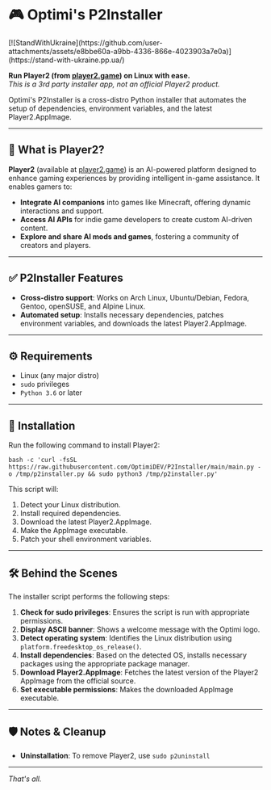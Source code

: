 <h1>🎮 Optimi's P2Installer</h1>
[![StandWithUkraine](https://github.com/user-attachments/assets/e8bbe60a-a9bb-4336-866e-4023903a7e0a)](https://stand-with-ukraine.pp.ua/)


<p><strong>Run Player2 (from <a href="https://player2.game">player2.game</a>) on Linux with ease.</strong><br>
<em>This is a 3rd party installer app, not an official Player2 product.</em></p>

<p>Optimi's P2Installer is a cross-distro Python installer that automates the setup of dependencies, environment variables, and the latest Player2.AppImage.</p>

<hr>

<h2>🤖 What is Player2?</h2>

<p><strong>Player2</strong> (available at <a href="https://player2.game">player2.game</a>) is an AI-powered platform designed to enhance gaming experiences by providing intelligent in-game assistance. It enables gamers to:</p>

<ul>
  <li><strong>Integrate AI companions</strong> into games like Minecraft, offering dynamic interactions and support.</li>
  <li><strong>Access AI APIs</strong> for indie game developers to create custom AI-driven content.</li>
  <li><strong>Explore and share AI mods and games</strong>, fostering a community of creators and players.</li>
</ul>

<hr>

<h2>✅ P2Installer Features</h2>

<ul>
  <li><strong>Cross-distro support</strong>: Works on Arch Linux, Ubuntu/Debian, Fedora, Gentoo, openSUSE, and Alpine Linux.</li>
  <li><strong>Automated setup</strong>: Installs necessary dependencies, patches environment variables, and downloads the latest Player2.AppImage.</li>
</ul>

<hr>

<h2>⚙️ Requirements</h2>

<ul>
  <li>Linux (any major distro)</li>
  <li><code>sudo</code> privileges</li>
  <li><code>Python 3.6</code> or later</li>
</ul>

<hr>

<h2>🚀 Installation</h2>

<p>Run the following command to install Player2:</p>

<pre><code>bash -c 'curl -fsSL https://raw.githubusercontent.com/OptimiDEV/P2Installer/main/main.py -o /tmp/p2installer.py &amp;&amp; sudo python3 /tmp/p2installer.py'
</code></pre>

<p>This script will:</p>

<ol>
  <li>Detect your Linux distribution.</li>
  <li>Install required dependencies.</li>
  <li>Download the latest Player2.AppImage.</li>
  <li>Make the AppImage executable.</li>
  <li>Patch your shell environment variables.</li>
</ol>

<hr>

<h2>🛠 Behind the Scenes</h2>

<p>The installer script performs the following steps:</p>

<ol>
  <li><strong>Check for sudo privileges</strong>: Ensures the script is run with appropriate permissions.</li>
  <li><strong>Display ASCII banner</strong>: Shows a welcome message with the Optimi logo.</li>
  <li><strong>Detect operating system</strong>: Identifies the Linux distribution using <code>platform.freedesktop_os_release()</code>.</li>
  <li><strong>Install dependencies</strong>: Based on the detected OS, installs necessary packages using the appropriate package manager.</li>
  <li><strong>Download Player2.AppImage</strong>: Fetches the latest version of the Player2 AppImage from the official source.</li>
  <li><strong>Set executable permissions</strong>: Makes the downloaded AppImage executable.</li>
</ol>

<hr>

<h2>🛡️ Notes &amp; Cleanup</h2>

<ul>
  <li><strong>Uninstallation</strong>: To remove Player2, use <code>sudo p2uninstall</code>
</ul>

<hr>

<p><em>That's all.</em></p>
